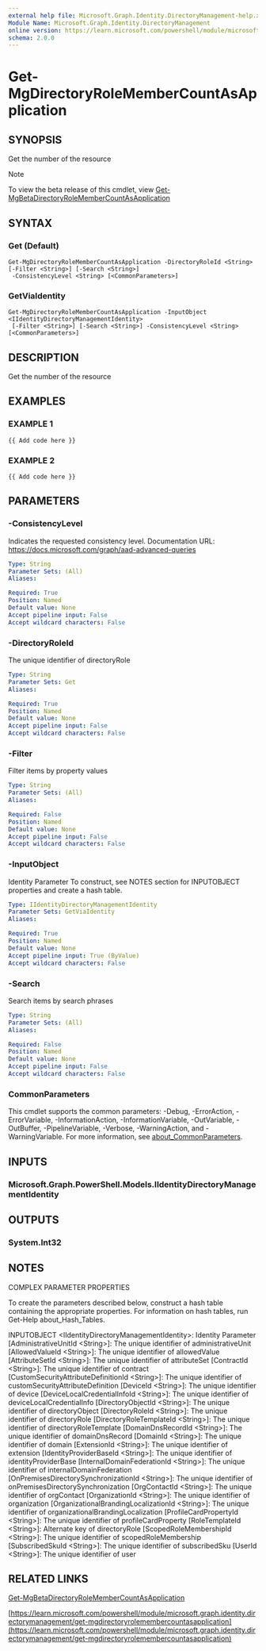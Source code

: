 ```yaml
---
external help file: Microsoft.Graph.Identity.DirectoryManagement-help.xml
Module Name: Microsoft.Graph.Identity.DirectoryManagement
online version: https://learn.microsoft.com/powershell/module/microsoft.graph.identity.directorymanagement/get-mgdirectoryrolemembercountasapplication
schema: 2.0.0
---
```


# Get-MgDirectoryRoleMemberCountAsApplication

## SYNOPSIS
Get the number of the resource

> [!NOTE]
> To view the beta release of this cmdlet, view [Get-MgBetaDirectoryRoleMemberCountAsApplication](/powershell/module/Microsoft.Graph.Beta.Identity.DirectoryManagement/Get-MgBetaDirectoryRoleMemberCountAsApplication?view=graph-powershell-beta)

## SYNTAX

### Get (Default)
```
Get-MgDirectoryRoleMemberCountAsApplication -DirectoryRoleId <String> [-Filter <String>] [-Search <String>]
 -ConsistencyLevel <String> [<CommonParameters>]
```

### GetViaIdentity
```
Get-MgDirectoryRoleMemberCountAsApplication -InputObject <IIdentityDirectoryManagementIdentity>
 [-Filter <String>] [-Search <String>] -ConsistencyLevel <String> [<CommonParameters>]
```

## DESCRIPTION
Get the number of the resource

## EXAMPLES

### EXAMPLE 1
```
{{ Add code here }}
```

### EXAMPLE 2
```
{{ Add code here }}
```

## PARAMETERS

### -ConsistencyLevel
Indicates the requested consistency level.
Documentation URL: https://docs.microsoft.com/graph/aad-advanced-queries

```yaml
Type: String
Parameter Sets: (All)
Aliases:

Required: True
Position: Named
Default value: None
Accept pipeline input: False
Accept wildcard characters: False
```

### -DirectoryRoleId
The unique identifier of directoryRole

```yaml
Type: String
Parameter Sets: Get
Aliases:

Required: True
Position: Named
Default value: None
Accept pipeline input: False
Accept wildcard characters: False
```

### -Filter
Filter items by property values

```yaml
Type: String
Parameter Sets: (All)
Aliases:

Required: False
Position: Named
Default value: None
Accept pipeline input: False
Accept wildcard characters: False
```

### -InputObject
Identity Parameter
To construct, see NOTES section for INPUTOBJECT properties and create a hash table.

```yaml
Type: IIdentityDirectoryManagementIdentity
Parameter Sets: GetViaIdentity
Aliases:

Required: True
Position: Named
Default value: None
Accept pipeline input: True (ByValue)
Accept wildcard characters: False
```

### -Search
Search items by search phrases

```yaml
Type: String
Parameter Sets: (All)
Aliases:

Required: False
Position: Named
Default value: None
Accept pipeline input: False
Accept wildcard characters: False
```

### CommonParameters
This cmdlet supports the common parameters: -Debug, -ErrorAction, -ErrorVariable, -InformationAction, -InformationVariable, -OutVariable, -OutBuffer, -PipelineVariable, -Verbose, -WarningAction, and -WarningVariable. For more information, see [about_CommonParameters](http://go.microsoft.com/fwlink/?LinkID=113216).

## INPUTS

### Microsoft.Graph.PowerShell.Models.IIdentityDirectoryManagementIdentity
## OUTPUTS

### System.Int32
## NOTES
COMPLEX PARAMETER PROPERTIES

To create the parameters described below, construct a hash table containing the appropriate properties.
For information on hash tables, run Get-Help about_Hash_Tables.

INPUTOBJECT \<IIdentityDirectoryManagementIdentity\>: Identity Parameter
  \[AdministrativeUnitId \<String\>\]: The unique identifier of administrativeUnit
  \[AllowedValueId \<String\>\]: The unique identifier of allowedValue
  \[AttributeSetId \<String\>\]: The unique identifier of attributeSet
  \[ContractId \<String\>\]: The unique identifier of contract
  \[CustomSecurityAttributeDefinitionId \<String\>\]: The unique identifier of customSecurityAttributeDefinition
  \[DeviceId \<String\>\]: The unique identifier of device
  \[DeviceLocalCredentialInfoId \<String\>\]: The unique identifier of deviceLocalCredentialInfo
  \[DirectoryObjectId \<String\>\]: The unique identifier of directoryObject
  \[DirectoryRoleId \<String\>\]: The unique identifier of directoryRole
  \[DirectoryRoleTemplateId \<String\>\]: The unique identifier of directoryRoleTemplate
  \[DomainDnsRecordId \<String\>\]: The unique identifier of domainDnsRecord
  \[DomainId \<String\>\]: The unique identifier of domain
  \[ExtensionId \<String\>\]: The unique identifier of extension
  \[IdentityProviderBaseId \<String\>\]: The unique identifier of identityProviderBase
  \[InternalDomainFederationId \<String\>\]: The unique identifier of internalDomainFederation
  \[OnPremisesDirectorySynchronizationId \<String\>\]: The unique identifier of onPremisesDirectorySynchronization
  \[OrgContactId \<String\>\]: The unique identifier of orgContact
  \[OrganizationId \<String\>\]: The unique identifier of organization
  \[OrganizationalBrandingLocalizationId \<String\>\]: The unique identifier of organizationalBrandingLocalization
  \[ProfileCardPropertyId \<String\>\]: The unique identifier of profileCardProperty
  \[RoleTemplateId \<String\>\]: Alternate key of directoryRole
  \[ScopedRoleMembershipId \<String\>\]: The unique identifier of scopedRoleMembership
  \[SubscribedSkuId \<String\>\]: The unique identifier of subscribedSku
  \[UserId \<String\>\]: The unique identifier of user

## RELATED LINKS
[Get-MgBetaDirectoryRoleMemberCountAsApplication](/powershell/module/Microsoft.Graph.Beta.Identity.DirectoryManagement/Get-MgBetaDirectoryRoleMemberCountAsApplication?view=graph-powershell-beta)

[https://learn.microsoft.com/powershell/module/microsoft.graph.identity.directorymanagement/get-mgdirectoryrolemembercountasapplication](https://learn.microsoft.com/powershell/module/microsoft.graph.identity.directorymanagement/get-mgdirectoryrolemembercountasapplication)

